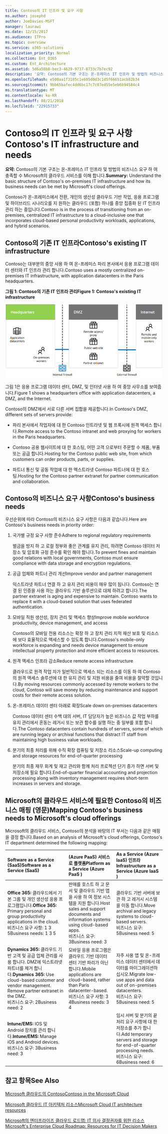 ```yaml
---
title: Contoso의 IT 인프라 및 요구 사항
ms.author: josephd
author: JoeDavies-MSFT
manager: laurawi
ms.date: 12/15/2017
ms.audience: ITPro
ms.topic: overview
ms.service: o365-solutions
localization_priority: Normal
ms.collection: Ent_O365
ms.custom: Ent_Architecture
ms.assetid: 5d6a58b8-bec3-4629-9737-8733c7b7ec92
description: '요약: Contoso의 기본 구조는 온-프레미스 IT 인프라 및 방법의 비즈니스 요구 하 여 충족할 수 Microsoft의 클라우드 서비스를 이해 합니다.'
ms.openlocfilehash: e500aa1f3105c1e605d0d3c1d5f66651acb82b34
ms.sourcegitcommit: 9bb65bafec4dd6bc17c7c07ed55e5eb6b94584c4
ms.translationtype: MT
ms.contentlocale: ko-KR
ms.lasthandoff: 08/21/2018
ms.locfileid: "22915733"
---
```

# <a name="contosos-it-infrastructure-and-needs"></a><span data-ttu-id="78985-103">Contoso의 IT 인프라 및 요구 사항</span><span class="sxs-lookup"><span data-stu-id="78985-103">Contoso's IT infrastructure and needs</span></span>

 <span data-ttu-id="78985-104">**요약:** Contoso의 기본 구조는 온-프레미스 IT 인프라 및 방법의 비즈니스 요구 하 여 충족할 수 Microsoft의 클라우드 서비스를 이해 합니다.</span><span class="sxs-lookup"><span data-stu-id="78985-104">**Summary:** Understand the basic structure of Contoso's on-premises IT infrastructure and how its business needs can be met by Microsoft's cloud offerings.</span></span>
  
<span data-ttu-id="78985-105">Contoso가 온-프레미스에서 전환, 개인의 생산성 클라우드 기반 작업, 응용 프로그램 및 하이브리드 시나리오를 지 원하는 클라우드 (포함) 하나를 중앙 집중화 된 IT 인프라 관리 하는 중입니다.</span><span class="sxs-lookup"><span data-stu-id="78985-105">Contoso is in the process of transitioning from an on-premises, centralized IT infrastructure to a cloud-inclusive one that incorporates cloud-based personal productivity workloads, applications, and hybrid scenarios.</span></span>
  
## <a name="contosos-existing-it-infrastructure"></a><span data-ttu-id="78985-106">Contoso의 기존 IT 인프라</span><span class="sxs-lookup"><span data-stu-id="78985-106">Contoso's existing IT infrastructure</span></span>

<span data-ttu-id="78985-107">Contoso는 대부분의 중앙 사용 하 여 온-프레미스 파리 본사에서 응용 프로그램 데이터 센터와 IT 인프라 관리 합니다.</span><span class="sxs-lookup"><span data-stu-id="78985-107">Contoso uses a mostly centralized on-premises IT infrastructure, with application datacenters in the Paris headquarters.</span></span>
  
<span data-ttu-id="78985-108">**그림 1: Contoso의 기존 IT 인프라 관리**</span><span class="sxs-lookup"><span data-stu-id="78985-108">**Figure 1: Contoso's existing IT infrastructure**</span></span>

![Contoso의 기존 IT 인프라](media/Contoso-Poster/Existing-IT.png)
  
<span data-ttu-id="78985-110">그림 1은 응용 프로그램 데이터 센터, DMZ, 및 인터넷 사용 하 여 중앙 사무소를 보여줍니다.</span><span class="sxs-lookup"><span data-stu-id="78985-110">Figure 1 shows a headquarters office with application datacenters, a DMZ, and the Internet.</span></span>
  
<span data-ttu-id="78985-111">Contoso의 DMZ에서 서로 다른 서버 집합을 제공합니다.</span><span class="sxs-lookup"><span data-stu-id="78985-111">In Contoso's DMZ, different sets of servers provide:</span></span>
  
- <span data-ttu-id="78985-112">파리 본사에서 작업자에 대 한 Contoso 인트라넷 및 웹 프록시에 원격 액세스 합니다.</span><span class="sxs-lookup"><span data-stu-id="78985-112">Remote access to the Contoso intranet and web proxying for workers in the Paris headquarters.</span></span>
    
- <span data-ttu-id="78985-113">Contoso 공용 웹사이트에 대 한 호스팅, 어떤 고객 으로부터 주문할 수 제품, 부품 또는 공급 합니다.</span><span class="sxs-lookup"><span data-stu-id="78985-113">Hosting for the Contoso public web site, from which customers can order products, parts, or supplies.</span></span>
    
- <span data-ttu-id="78985-114">파트너 통신 및 공동 작업에 대 한 엑스트라넷 Contoso 파트너에 대 한 호스팅.</span><span class="sxs-lookup"><span data-stu-id="78985-114">Hosting for the Contoso partner extranet for partner communication and collaboration.</span></span>
    
## <a name="contosos-business-needs"></a><span data-ttu-id="78985-115">Contoso의 비즈니스 요구 사항</span><span class="sxs-lookup"><span data-stu-id="78985-115">Contoso's business needs</span></span>

<span data-ttu-id="78985-116">우선순위에 따라 Contoso의 비즈니스 요구 사항은 다음과 같습니다.</span><span class="sxs-lookup"><span data-stu-id="78985-116">Here are Contoso's business needs in priority order:</span></span>
  
1. <span data-ttu-id="78985-117">국가별 규정 요구 사항 준수</span><span class="sxs-lookup"><span data-stu-id="78985-117">Adhere to regional regulatory requirements</span></span>
    
    <span data-ttu-id="78985-118">벌금을 방지 하 고 로컬 정부와 좋은 관계를 유지 관리, 하려면 Contoso 데이터 저장소 및 암호화 규정 준수를 확인 해야 합니다.</span><span class="sxs-lookup"><span data-stu-id="78985-118">To prevent fines and maintain good relations with local governments, Contoso must ensure compliance with data storage and encryption regulations.</span></span>
    
2. <span data-ttu-id="78985-119">공급 업체와 파트너 관리 개선</span><span class="sxs-lookup"><span data-stu-id="78985-119">Improve vendor and partner management</span></span>
    
    <span data-ttu-id="78985-p101">익스트라넷 파트너 연결 하 고 유지 관리 비용이 매우 많이 됩니다. Contoso는 연결 된 인증을 사용 하는 클라우드 기반 솔루션으로 대체 하려고 합니다.</span><span class="sxs-lookup"><span data-stu-id="78985-p101">The partner extranet is aging and expensive to maintain. Contoso wants to replace it with a cloud-based solution that uses federated authentication.</span></span>
    
3. <span data-ttu-id="78985-122">모바일 직원 생산성, 장치 관리 및 액세스 향상</span><span class="sxs-lookup"><span data-stu-id="78985-122">Improve mobile workforce productivity, device management, and access</span></span>
    
    <span data-ttu-id="78985-123">Contoso의 모바일 전용 리소스는 확장 하 고 장치 관리 지적 재산 보호 및 리소스에 보다 효율적으로 액세스할 수 있도록 합니다.</span><span class="sxs-lookup"><span data-stu-id="78985-123">Contoso's mobile-only workforce is expanding and needs device management to ensure intellectual property protection and more efficient access to resources.</span></span>
    
4. <span data-ttu-id="78985-124">원격 액세스 인프라 감소</span><span class="sxs-lookup"><span data-stu-id="78985-124">Reduce remote access infrastructure</span></span>
    
    <span data-ttu-id="78985-125">클라우드로 원격 작업 자가 일반적으로 액세스 되는 리소스를 이동 하 여 Contoso의 원격 액세스 솔루션에 대 한 유지 관리 및 지원 비용을 줄여 비용을 절약할 것입니다.</span><span class="sxs-lookup"><span data-stu-id="78985-125">By moving resources commonly accessed by remote workers to the cloud, Contoso will save money by reducing maintenance and support costs for their remote access solution.</span></span>
    
5. <span data-ttu-id="78985-126">온-프레미스 데이터 센터 아래로 확장</span><span class="sxs-lookup"><span data-stu-id="78985-126">Scale down on-premises datacenters</span></span>
    
    <span data-ttu-id="78985-127">Contoso 데이터 센터 수백 대의 서버, IT 담당자가 높은 비즈니스 값 작업 부하를 유지 관리에서 혼동는 레거시 또는 보관 함수를 실행 하는 중 일부를 포함 합니다.</span><span class="sxs-lookup"><span data-stu-id="78985-127">The Contoso datacenters contain hundreds of servers, some of which are running legacy or archival functions that distract IT staff from maintaining high business value workloads.</span></span>
    
6. <span data-ttu-id="78985-128">분기의 최종 처리를 위해 수직 확장 컴퓨팅 및 저장소 리소스</span><span class="sxs-lookup"><span data-stu-id="78985-128">Scale-up computing and storage resources for end-of-quarter processing</span></span>
    
    <span data-ttu-id="78985-129">분기의 최종 재무 회계 및 재고 관리와 함께 처리 프로젝션 단기 증가 하면 서버 및 저장소에 필요 합니다.</span><span class="sxs-lookup"><span data-stu-id="78985-129">End-of-quarter financial accounting and projection processing along with inventory management requires short-term increases in servers and storage.</span></span>
    
## <a name="mapping-contosos-business-needs-to-microsofts-cloud-offerings"></a><span data-ttu-id="78985-130">Microsoft의 클라우드 서비스에 필요한 Contoso의 비즈니스 매핑 (영문)</span><span class="sxs-lookup"><span data-stu-id="78985-130">Mapping Contoso's business needs to Microsoft's cloud offerings</span></span>

<span data-ttu-id="78985-131">Microsoft의 클라우드 서비스, Contoso의 분석을 바탕의 IT 부서는 다음과 같은 매핑을 결정 합니다.</span><span class="sxs-lookup"><span data-stu-id="78985-131">Based on an analysis of Microsoft's cloud offerings, Contoso's IT department determined the following mapping:</span></span>
  
|<span data-ttu-id="78985-132">**Software as a Service (SaaS)**</span><span class="sxs-lookup"><span data-stu-id="78985-132">**Software as a Service (SaaS)**</span></span>|<span data-ttu-id="78985-133">**(Azure PaaS) 서비스로 플랫폼**</span><span class="sxs-lookup"><span data-stu-id="78985-133">**Platform as a Service (Azure PaaS )**</span></span>|<span data-ttu-id="78985-134">**As a Service (Azure IaaS) 인프라**</span><span class="sxs-lookup"><span data-stu-id="78985-134">**Infrastructure as a Service (Azure IaaS )**</span></span>|
|:-----|:-----|:-----|
|<span data-ttu-id="78985-135">**Office 365:** 클라우드에서 기본 그룹 및 개인 생산성 응용 프로그램입니다.</span><span class="sxs-lookup"><span data-stu-id="78985-135">**Office 365:** Primary personal and group productivity applications in the cloud.</span></span> <br/> <span data-ttu-id="78985-136">비즈니스 요구 사항: 1 3 5</span><span class="sxs-lookup"><span data-stu-id="78985-136">Business needs: 1 3 5</span></span>  <br/> |<span data-ttu-id="78985-137">판매를 호스트 하 고 문서 및 클라우드 기반 앱을 사용 하 여 정보 시스템을 지원 합니다.</span><span class="sxs-lookup"><span data-stu-id="78985-137">Host sales and support documents and information systems using cloud-based apps.</span></span>  <br/> <span data-ttu-id="78985-138">비즈니스 요구: 3</span><span class="sxs-lookup"><span data-stu-id="78985-138">Business need: 3</span></span>  <br/> |<span data-ttu-id="78985-139">클라우드 기반 서버에 보관 하 고 레거시 시스템을 이동 합니다.</span><span class="sxs-lookup"><span data-stu-id="78985-139">Move archival and legacy systems to cloud-based servers.</span></span>  <br/> <span data-ttu-id="78985-140">비즈니스 요구: 5</span><span class="sxs-lookup"><span data-stu-id="78985-140">Business need: 5</span></span>  <br/> |
|<span data-ttu-id="78985-p102">**Dynamics 365:** 클라우드 기반 고객 및 공급 업체 관리를 사용 합니다. DMZ에 익스트라넷 파트너를 제거 합니다.</span><span class="sxs-lookup"><span data-stu-id="78985-p102">**Dynamics 365:** Use cloud-based customer and vendor management. Remove partner extranet in the DMZ. </span></span><br/> <span data-ttu-id="78985-143">비즈니스 요구: 2</span><span class="sxs-lookup"><span data-stu-id="78985-143">Business need: 2</span></span>  <br/> |<span data-ttu-id="78985-144">모바일 응용 프로그램은 클라우드 기반 데이터 센터 기반 파리가 아닌 합니다.</span><span class="sxs-lookup"><span data-stu-id="78985-144">Mobile applications are cloud-based, rather than Paris datacenter-based.</span></span>  <br/> <span data-ttu-id="78985-145">비즈니스 요구 사항: 3 4</span><span class="sxs-lookup"><span data-stu-id="78985-145">Business needs: 3 4</span></span>  <br/> |<span data-ttu-id="78985-146">자주 사용 앱 및 온-프레미스 데이터 센터에서 데이터를 마이그레이션하십시오.</span><span class="sxs-lookup"><span data-stu-id="78985-146">Migrate low-use apps and data out of on-premises datacenters.</span></span>  <br/> <span data-ttu-id="78985-147">비즈니스 요구: 5</span><span class="sxs-lookup"><span data-stu-id="78985-147">Business need: 5</span></span>  <br/> |
|<span data-ttu-id="78985-148">**Intune/EMS:** IOS 및 Android 장치를 관리 합니다.</span><span class="sxs-lookup"><span data-stu-id="78985-148">**Intune/EMS:** Manage iOS and Android devices.</span></span> <br/> <span data-ttu-id="78985-149">비즈니스 요구: 3</span><span class="sxs-lookup"><span data-stu-id="78985-149">Business need: 3</span></span>  <br/> ||<span data-ttu-id="78985-150">임시 서버 및 분기의 끝 처리 요구 사항에 대 한 저장소를 추가 합니다.</span><span class="sxs-lookup"><span data-stu-id="78985-150">Add temporary servers and storage for end-of-quarter processing needs.</span></span>  <br/> <span data-ttu-id="78985-151">비즈니스 요구: 6</span><span class="sxs-lookup"><span data-stu-id="78985-151">Business need: 6</span></span>  <br/> |
   
## <a name="see-also"></a><span data-ttu-id="78985-152">참고 항목</span><span class="sxs-lookup"><span data-stu-id="78985-152">See Also</span></span>

[<span data-ttu-id="78985-153">Microsoft 클라우드의 Contoso</span><span class="sxs-lookup"><span data-stu-id="78985-153">Contoso in the Microsoft Cloud</span></span>](contoso-in-the-microsoft-cloud.md)
  
[<span data-ttu-id="78985-154">Microsoft 클라우드 IT 아키텍처 리소스</span><span class="sxs-lookup"><span data-stu-id="78985-154">Microsoft Cloud IT architecture resources</span></span>](microsoft-cloud-it-architecture-resources.md)

[<span data-ttu-id="78985-155">Microsoft의 엔터프라이즈 클라우드 로드맵: IT 의사 결정권자를 위한 리소스</span><span class="sxs-lookup"><span data-stu-id="78985-155">Microsoft's Enterprise Cloud Roadmap: Resources for IT Decision Makers</span></span>](https://sway.com/FJ2xsyWtkJc2taRD)


